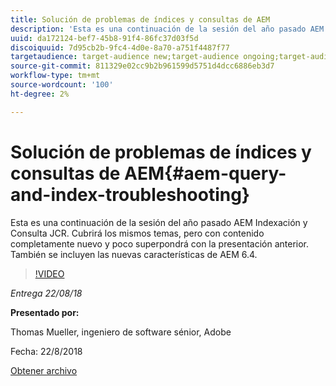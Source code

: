 ```yaml
---
title: Solución de problemas de índices y consultas de AEM
description: 'Esta es una continuación de la sesión del año pasado AEM Indexación y Consulta JCR (Enlace a continuación). Cubrirá los mismos temas, pero con contenido completamente nuevo y poco superpondrá con la presentación anterior. También se incluyen las nuevas características de AEM 6.4. '
uuid: da172124-bef7-45b8-91f4-86fc37d03f5d
discoiquuid: 7d95cb2b-9fc4-4d0e-8a70-a751f4487f77
targetaudience: target-audience new;target-audience ongoing;target-audience upgrader
source-git-commit: 811329e02cc9b2b961599d5751d4dcc6886eb3d7
workflow-type: tm+mt
source-wordcount: '100'
ht-degree: 2%

---
```



# Solución de problemas de índices y consultas de AEM{#aem-query-and-index-troubleshooting}

Esta es una continuación de la sesión del año pasado AEM Indexación y Consulta JCR. Cubrirá los mismos temas, pero con contenido completamente nuevo y poco superpondrá con la presentación anterior. También se incluyen las nuevas características de AEM 6.4.

>[!VIDEO](https://video.tv.adobe.com/v/23429/?quality=0)

*Entrega 22/08/18*

**Presentado por:**

Thomas Mueller, ingeniero de software sénior, Adobe

Fecha: 22/8/2018

[Obtener archivo](assets/aem-gems-aem-queryandindextroubleshooting-08222018.pdf)
<!--
[Get back to the Overview](https://helpx.adobe.com/experience-manager/kt/eseminars/gems/aem-index.html)
-->
